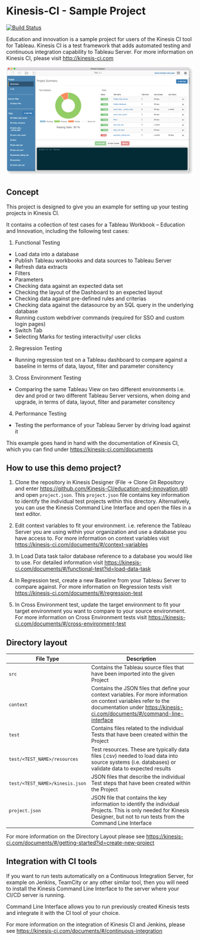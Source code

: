 # Kinesis-CI - Sample Project

[![Build Status](http://jenkins.kinesis-ci.com:8081/buildStatus/icon?job=GitHub_-_Education_and_Innovation)](http://jenkins.kinesis-ci.com:8081/job/GitHub_-_Education_and_Innovation)

Education and innovation is a sample project for users of the Kinesis CI tool for Tableau.
Kinesis CI is a test framework that adds automated testing and continuous integration capability to Tableau Server.
For more information on Kinesis CI, please visit http://kinesis-ci.com

![screenshot](/screenshot.png)

## Concept

This project is designed to give you an example for setting up your testing projects in Kinesis CI.

It contains a collection of test cases for a Tableau Workbook – Education and Innovation,
including the following test cases:

1. Functional Testing
-	Load data into a database
-	Publish Tableau workbooks and data sources to Tableau Server
-	Refresh data extracts
-	Filters
-	Parameters
-	Checking data against an expected data set
-	Checking the layout of the Dashboard to an expected layout
-	Checking data against pre-defined rules and criterias
-	Checking data against the datasource by an SQL query in the underlying database
-	Running custom webdriver commands (required for SSO and custom login pages)
-	Switch Tab
-   Selecting Marks for testing interactivity/ user clicks

2. Regression Testing
-   Running regression test on a Tableau dashboard to compare against a baseline in terms of data, layout, filter and parameter consitency

3. Cross Environment Testing
-   Comparing the same Tableau View on two different environments i.e. dev and prod or two different Tableau Server versions, when doing and upgrade, in terms of data, layout, filter and parameter consitency

4. Performance Testing
-   Testing the performance of your Tableau Server by driving load against it


This example goes hand in hand with the documentation of Kinesis CI, which you can find under https://kinesis-ci.com/documents


## How to use this demo project?

1.	Clone the repository in Kinesis Designer (File -> Clone Git Repository and enter https://github.com/Kinesis-CI/education-and-innovation.git) and open ``project.json``. This ``project.json`` file contains key
information to identify the individual test projects within this directory.
Alternatively, you can use the Kinesis Command Line Interface and open the files in a text editor.

2.	Edit context variables to fit your environment. i.e. reference the Tableau Server you are using within your organization and use a database you have access to. For more information on context variables visit
https://kinesis-ci.com/documents/#/context-variables

3.	In Load Data task tailor database reference to a database you would like to use. For detailed information visit https://kinesis-ci.com/documents/#/functional-test?id=load-data-task

4.  In Regression test, create a new Baseline from your Tableau Server to compare against. For more information on Regression tests visit https://kinesis-ci.com/documents/#/regression-test

5.  In Cross Environment test, update the target environment to fit your target environment you want to compare to your source environment. For more information on Cross Environment tests visit https://kinesis-ci.com/documents/#/cross-environment-test

## Directory layout

File Type    | Description
------------ | --------------
``src`` | Contains the Tableau source files that have been imported into the given Project
``context`` | Contains the JSON files that define your context variables. For more information on context variables refer to the documentation under  https://kinesis-ci.com/documents/#/command-line-interface
``test`` | Contains files related to the individual Tests that have been created within the Project
``test/<TEST_NAME>/resources`` | Test resources. These are typically data files (.csv) needed to load data into source systems (i.e. databases) or validate data to expected results
``test/<TEST_NAME>/kinesis.json`` | JSON files that describe the individual Test steps that have been created within the Project
``project.json`` | JSON file that contains the key information to identify the individual Projects. This is only needed for Kinesis Designer, but not to run tests from the Command Line Interface

For more information on the Directory Layout please see https://kinesis-ci.com/documents/#/getting-started?id=create-new-project

## Integration with CI tools

If you want to run tests automatically on a Continuous Integration Server, for example on Jenkins, TeamCity or any other similar tool, then you will need to install the Kinesis Command Line Interface to the server where your CI/CD server is running.

Command Line Interface allows you to run previously created Kinesis tests and integrate it with the CI tool of your choice.

For more information on the integration of Kinesis CI and Jenkins, please see https://kinesis-ci.com/documents/#/continuous-integration
